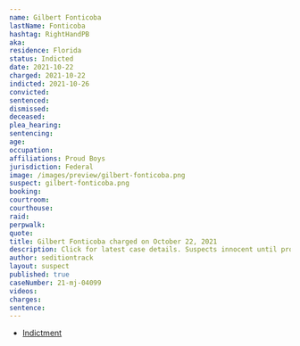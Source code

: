 ```yaml
---
name: Gilbert Fonticoba
lastName: Fonticoba
hashtag: RightHandPB
aka:
residence: Florida
status: Indicted
date: 2021-10-22
charged: 2021-10-22
indicted: 2021-10-26
convicted:
sentenced:
dismissed:
deceased:
plea_hearing:
sentencing:
age:
occupation:
affiliations: Proud Boys
jurisdiction: Federal
image: /images/preview/gilbert-fonticoba.png
suspect: gilbert-fonticoba.png
booking:
courtroom:
courthouse:
raid:
perpwalk:
quote:
title: Gilbert Fonticoba charged on October 22, 2021
description: Click for latest case details. Suspects innocent until proven guilty.
author: seditiontrack
layout: suspect
published: true
caseNumber: 21-mj-04099
videos:
charges:
sentence:
---
```


- [Indictment](https://storage.courtlistener.com/recap/gov.uscourts.flsd.602289/gov.uscourts.flsd.602289.1.0.pdf)
